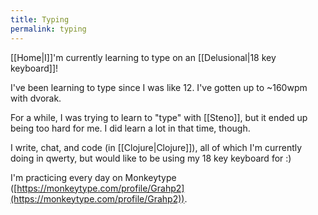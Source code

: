 ```yaml
---
title: Typing
permalink: typing
---
```


[[Home|I]]'m currently learning to type on an [[Delusional|18 key keyboard]]!

I've been learning to type since I was like 12. I've gotten up to ~160wpm with dvorak.

For a while, I was trying to learn to "type" with [[Steno]], but it ended up being too hard for me. I did learn a lot in that time, though.

I write, chat, and code (in [[Clojure|Clojure]]), all of which I'm currently doing in qwerty, but would like to be using my 18 key keyboard for :)

I'm practicing every day on Monkeytype ([https://monkeytype.com/profile/Grahp2](https://monkeytype.com/profile/Grahp2)).
